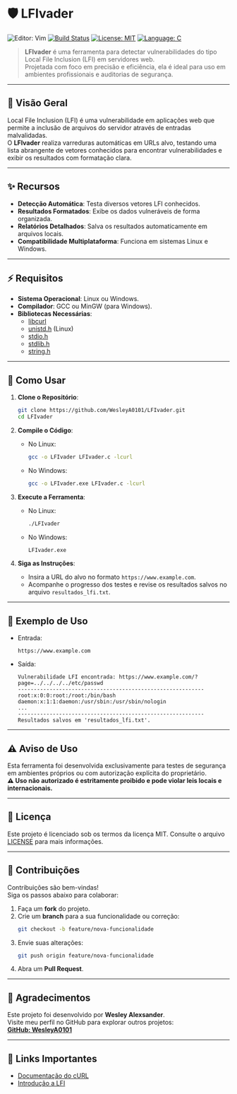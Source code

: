 # 🛡️ **LFIvader**  

![Editor: Vim](https://img.shields.io/badge/Editor-Vim-green.svg?logo=vim&logoColor=white) 
[![Build Status](https://img.shields.io/badge/Status-Stable-green.svg)]() 
[![License: MIT](https://img.shields.io/badge/License-MIT-blue.svg)](LICENSE) 
[![Language: C](https://img.shields.io/badge/Language-C-lightblue.svg)](https://en.wikipedia.org/wiki/C_(programming_language))  


> **LFIvader** é uma ferramenta para detectar vulnerabilidades do tipo Local File Inclusion (LFI) em servidores web.  
> Projetada com foco em precisão e eficiência, ela é ideal para uso em ambientes profissionais e auditorias de segurança.

---

## **📜 Visão Geral**

Local File Inclusion (LFI) é uma vulnerabilidade em aplicações web que permite a inclusão de arquivos do servidor através de entradas malvalidadas.  
O **LFIvader** realiza varreduras automáticas em URLs alvo, testando uma lista abrangente de vetores conhecidos para encontrar vulnerabilidades e exibir os resultados com formatação clara.

---

## **✨ Recursos**

- **Detecção Automática**: Testa diversos vetores LFI conhecidos.
- **Resultados Formatados**: Exibe os dados vulneráveis de forma organizada.
- **Relatórios Detalhados**: Salva os resultados automaticamente em arquivos locais.
- **Compatibilidade Multiplataforma**: Funciona em sistemas Linux e Windows.

---

## **⚡ Requisitos**

- **Sistema Operacional**: Linux ou Windows.
- **Compilador**: GCC ou MinGW (para Windows).
- **Bibliotecas Necessárias**:
  - [libcurl](https://curl.se/libcurl/)
  - [unistd.h](https://pubs.opengroup.org/onlinepubs/009695399/functions/unistd.h.html) (Linux)
  - [stdio.h](https://en.wikipedia.org/wiki/C_standard_library)
  - [stdlib.h](https://en.wikipedia.org/wiki/C_standard_library)
  - [string.h](https://en.wikipedia.org/wiki/C_standard_library)

---

## **🚀 Como Usar**

1. **Clone o Repositório**:
    ```bash
    git clone https://github.com/WesleyA0101/LFIvader.git
    cd LFIvader
    ```

2. **Compile o Código**:
    - No Linux:
        ```bash
        gcc -o LFIvader LFIvader.c -lcurl
        ```
    - No Windows:
        ```bash
        gcc -o LFIvader.exe LFIvader.c -lcurl
        ```

3. **Execute a Ferramenta**:
    - No Linux:
        ```bash
        ./LFIvader
        ```
    - No Windows:
        ```bash
        LFIvader.exe
        ```

4. **Siga as Instruções**:
    - Insira a URL do alvo no formato `https://www.example.com`.
    - Acompanhe o progresso dos testes e revise os resultados salvos no arquivo `resultados_lfi.txt`.

---

## **📝 Exemplo de Uso**

- Entrada:
    ```
    https://www.example.com
    ```
- Saída:
    ```plaintext
    Vulnerabilidade LFI encontrada: https://www.example.com/?page=../../../../etc/passwd
    -----------------------------------------------------------
    root:x:0:0:root:/root:/bin/bash
    daemon:x:1:1:daemon:/usr/sbin:/usr/sbin/nologin
    ...
    -----------------------------------------------------------
    Resultados salvos em 'resultados_lfi.txt'.
    ```


---

## **⚠️ Aviso de Uso**

Esta ferramenta foi desenvolvida exclusivamente para testes de segurança em ambientes próprios ou com autorização explícita do proprietário.  
**⚠️ Uso não autorizado é estritamente proibido e pode violar leis locais e internacionais.**

---

## **📜 Licença**

Este projeto é licenciado sob os termos da licença MIT. Consulte o arquivo [LICENSE](LICENSE) para mais informações.

---

## **🤝 Contribuições**

Contribuições são bem-vindas!  
Siga os passos abaixo para colaborar:
1. Faça um **fork** do projeto.
2. Crie um **branch** para a sua funcionalidade ou correção:
    ```bash
    git checkout -b feature/nova-funcionalidade
    ```
3. Envie suas alterações:
    ```bash
    git push origin feature/nova-funcionalidade
    ```
4. Abra um **Pull Request**.

---

## **🌟 Agradecimentos**

Este projeto foi desenvolvido por **Wesley Alexsander**.  
Visite meu perfil no GitHub para explorar outros projetos:  
[**GitHub: WesleyA0101**](https://github.com/WesleyA0101)

---

## **🔗 Links Importantes**

- [Documentação do cURL](https://curl.se/libcurl/c/)
- [Introdução a LFI](https://owasp.org/www-community/attacks/Path_Traversal)




